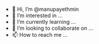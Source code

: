 - 👋 Hi, I’m @manupayethmin
- 👀 I’m interested in ...
- 🌱 I’m currently learning ...
- 💞️ I’m looking to collaborate on ...
- 📫 How to reach me ...

<!---
manupayethmin/manupayethmin is a ✨ special ✨ repository because its `README.md` (this file) appears on your GitHub profile.
You can click the Preview link to take a look at your changes.
--->

